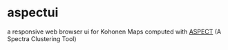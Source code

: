 # aspectui
a responsive web browser ui for Kohonen Maps computed with [ASPECT](http://www.tls-tautenburg.de/TLS/fileadmin/forschung/meus/ASPECT/ASPECT.html) (A Spectra Clustering Tool)
